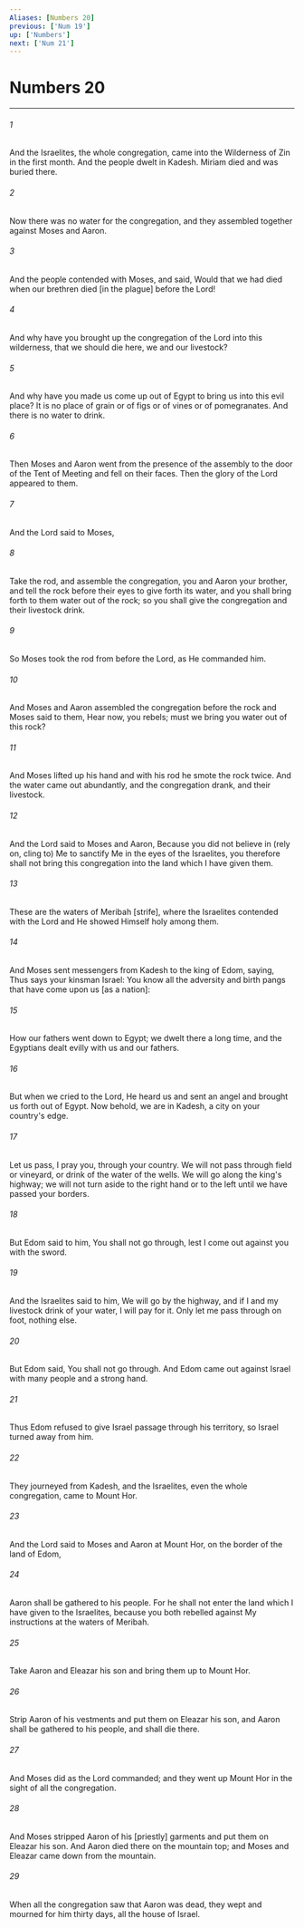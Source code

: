 ```yaml
---
Aliases: [Numbers 20]
previous: ['Num 19']
up: ['Numbers']
next: ['Num 21']
---
```

# Numbers 20

***














###### 1 






And the Israelites, the whole congregation, came into the Wilderness of Zin in the first month. And the people dwelt in Kadesh. Miriam died and was buried there. 













###### 2 






Now there was no water for the congregation, and they assembled together against Moses and Aaron. 













###### 3 






And the people contended with Moses, and said, Would that we had died when our brethren died [in the plague] before the Lord! 













###### 4 






And why have you brought up the congregation of the Lord into this wilderness, that we should die here, we and our livestock? 













###### 5 






And why have you made us come up out of Egypt to bring us into this evil place? It is no place of grain or of figs or of vines or of pomegranates. And there is no water to drink. 













###### 6 






Then Moses and Aaron went from the presence of the assembly to the door of the Tent of Meeting and fell on their faces. Then the glory of the Lord appeared to them. 













###### 7 






And the Lord said to Moses, 













###### 8 






Take the rod, and assemble the congregation, you and Aaron your brother, and tell the rock before their eyes to give forth its water, and you shall bring forth to them water out of the rock; so you shall give the congregation and their livestock drink. 













###### 9 






So Moses took the rod from before the Lord, as He commanded him. 













###### 10 






And Moses and Aaron assembled the congregation before the rock and Moses said to them, Hear now, you rebels; must we bring you water out of this rock? 













###### 11 






And Moses lifted up his hand and with his rod he smote the rock twice. And the water came out abundantly, and the congregation drank, and their livestock. 













###### 12 






And the Lord said to Moses and Aaron, Because you did not believe in (rely on, cling to) Me to sanctify Me in the eyes of the Israelites, you therefore shall not bring this congregation into the land which I have given them. 













###### 13 






These are the waters of Meribah [strife], where the Israelites contended with the Lord and He showed Himself holy among them. 













###### 14 






And Moses sent messengers from Kadesh to the king of Edom, saying, Thus says your kinsman Israel: You know all the adversity and birth pangs that have come upon us [as a nation]: 













###### 15 






How our fathers went down to Egypt; we dwelt there a long time, and the Egyptians dealt evilly with us and our fathers. 













###### 16 






But when we cried to the Lord, He heard us and sent an angel and brought us forth out of Egypt. Now behold, we are in Kadesh, a city on your country's edge. 













###### 17 






Let us pass, I pray you, through your country. We will not pass through field or vineyard, or drink of the water of the wells. We will go along the king's highway; we will not turn aside to the right hand or to the left until we have passed your borders. 













###### 18 






But Edom said to him, You shall not go through, lest I come out against you with the sword. 













###### 19 






And the Israelites said to him, We will go by the highway, and if I and my livestock drink of your water, I will pay for it. Only let me pass through on foot, nothing else. 













###### 20 






But Edom said, You shall not go through. And Edom came out against Israel with many people and a strong hand. 













###### 21 






Thus Edom refused to give Israel passage through his territory, so Israel turned away from him. 













###### 22 






They journeyed from Kadesh, and the Israelites, even the whole congregation, came to Mount Hor. 













###### 23 






And the Lord said to Moses and Aaron at Mount Hor, on the border of the land of Edom, 













###### 24 






Aaron shall be gathered to his people. For he shall not enter the land which I have given to the Israelites, because you both rebelled against My instructions at the waters of Meribah. 













###### 25 






Take Aaron and Eleazar his son and bring them up to Mount Hor. 













###### 26 






Strip Aaron of his vestments and put them on Eleazar his son, and Aaron shall be gathered to his people, and shall die there. 













###### 27 






And Moses did as the Lord commanded; and they went up Mount Hor in the sight of all the congregation. 













###### 28 






And Moses stripped Aaron of his [priestly] garments and put them on Eleazar his son. And Aaron died there on the mountain top; and Moses and Eleazar came down from the mountain. 













###### 29 






When all the congregation saw that Aaron was dead, they wept and mourned for him thirty days, all the house of Israel.
